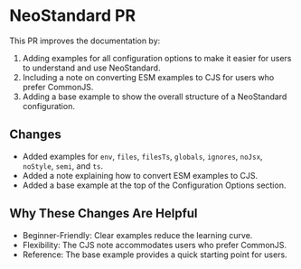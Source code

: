 # NeoStandard PR

This PR improves the documentation by:

1. Adding examples for all configuration options to make it easier for users to
   understand and use NeoStandard.
2. Including a note on converting ESM examples to CJS for users who prefer
   CommonJS.
3. Adding a base example to show the overall structure of a NeoStandard
   configuration.

## Changes
- Added examples for `env`, `files`, `filesTs`, `globals`, `ignores`, `noJsx`,
`noStyle`, `semi`, and `ts`.
- Added a note explaining how to convert ESM examples to CJS.
- Added a base example at the top of the Configuration Options section.

## Why These Changes Are Helpful

- Beginner-Friendly: Clear examples reduce the learning curve.
- Flexibility: The CJS note accommodates users who prefer CommonJS.
- Reference: The base example provides a quick starting point for users.
